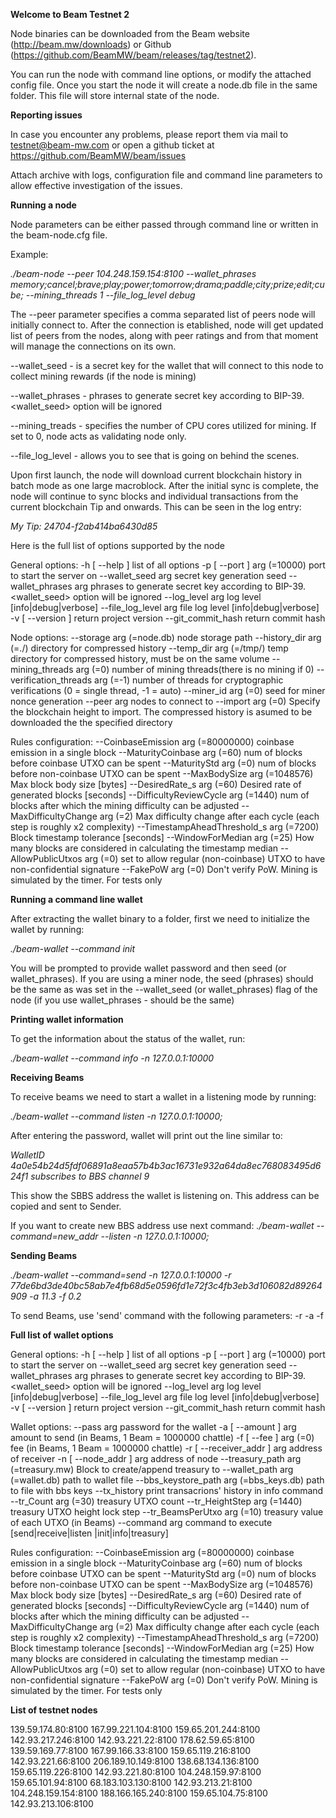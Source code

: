 
**Welcome to Beam Testnet 2**

Node binaries can be downloaded from the Beam website (http://beam.mw/downloads) or Github (https://github.com/BeamMW/beam/releases/tag/testnet2).

You can run the node with command line options, or modify the attached config file. Once you start the node it will create a node.db file in the same folder. This file will store internal state of the node.

**Reporting issues**

In case you encounter any problems, please report them via mail to testnet@beam-mw.com or open a github ticket at https://github.com/BeamMW/beam/issues

Attach archive with logs, configuration file and command line parameters to allow effective investigation of the issues.

**Running a node**

Node parameters can be either passed through command line or written in the beam-node.cfg file. 

Example:

*./beam-node --peer 104.248.159.154:8100 --wallet_phrases memory;cancel;brave;play;power;tomorrow;drama;paddle;city;prize;edit;cube; --mining_threads 1 --file_log_level debug*

The --peer parameter specifies a comma separated list of peers node will initially connect to. After the connection is etablished, node will get updated list of peers from the nodes, along with peer ratings and from that moment will manage the connections on its own. 

--wallet_seed - is a secret key for the wallet that will connect to this node to collect mining rewards (if the node is mining) 

--wallet_phrases - phrases to generate secret key according to BIP-39. <wallet_seed> option will be ignored

--mining_treads - specifies the number of CPU cores utilized for mining. If set to 0, node acts as validating node only.

--file_log_level - allows you to see that is going on behind the scenes.

Upon first launch, the node will download current blockchain history in batch mode as one large macroblock. After the initial sync is complete, the node will continue to sync blocks and individual transactions from the current blockchain Tip and onwards. This can be seen in the log entry:

*My Tip: 24704-f2ab414ba6430d85*

Here is the full list of options supported by the node

General options:
  -h [ --help ]                         list of all options
  -p [ --port ] arg (=10000)            port to start the server on
  --wallet_seed arg                     secret key generation seed
  --wallet_phrases arg                  phrases to generate secret key
                                        according to BIP-39. <wallet_seed>
                                        option will be ignored
  --log_level arg                       log level [info|debug|verbose]
  --file_log_level arg                  file log level [info|debug|verbose]
  -v [ --version ]                      return project version
  --git_commit_hash                     return commit hash


Node options:
  --storage arg (=node.db)              node storage path
  --history_dir arg (=./)               directory for compressed history
  --temp_dir arg (=/tmp/)               temp directory for compressed history,
                                        must be on the same volume
  --mining_threads arg (=0)             number of mining threads(there is no
                                        mining if 0)
  --verification_threads arg (=-1)      number of threads for cryptographic
                                        verifications (0 = single thread, -1 =
                                        auto)
  --miner_id arg (=0)                   seed for miner nonce generation
  --peer arg                            nodes to connect to
  --import arg (=0)                     Specify the blockchain height to
                                        import. The compressed history is
                                        asumed to be downloaded the the
                                        specified directory

Rules configuration:
  --CoinbaseEmission arg (=80000000)    coinbase emission in a single block
  --MaturityCoinbase arg (=60)          num of blocks before coinbase UTXO can
                                        be spent
  --MaturityStd arg (=0)                num of blocks before non-coinbase UTXO
                                        can be spent
  --MaxBodySize arg (=1048576)          Max block body size [bytes]
  --DesiredRate_s arg (=60)             Desired rate of generated blocks
                                        [seconds]
  --DifficultyReviewCycle arg (=1440)   num of blocks after which the mining
                                        difficulty can be adjusted
  --MaxDifficultyChange arg (=2)        Max difficulty change after each cycle
                                        (each step is roughly x2 complexity)
  --TimestampAheadThreshold_s arg (=7200)
                                        Block timestamp tolerance [seconds]
  --WindowForMedian arg (=25)           How many blocks are considered in
                                        calculating the timestamp median
  --AllowPublicUtxos arg (=0)           set to allow regular (non-coinbase)
                                        UTXO to have non-confidential signature
  --FakePoW arg (=0)                    Don't verify PoW. Mining is simulated
                                        by the timer. For tests only


**Running a command line wallet**

After extracting the wallet binary to a folder, first we need to initialize the wallet by running:

*./beam-wallet --command init*

You will be prompted to provide wallet password and then seed (or wallet_phrases). If you are using a miner node, the seed (phrases) should be the same as was set in the --wallet_seed (or wallet_phrases) flag of the node (if you use wallet_phrases - should be the same)


**Printing wallet information**

To get the information about the status of the wallet, run:

*./beam-wallet --command info -n 127.0.0.1:10000*


**Receiving Beams**

To receive beams we need to start a wallet in a listening mode by running:

*./beam-wallet --command listen -n 127.0.0.1:10000;*

After entering the password, wallet will print out the line similar to:

*WalletID 4a0e54b24d5fdf06891a8eaa57b4b3ac16731e932a64da8ec768083495d624f1 subscribes to BBS channel 9*

This show the SBBS address the wallet is listening on. This address can be copied and sent to Sender.

If you want to create new BBS address use next command:
*./beam-wallet --command=new_addr --listen -n 127.0.0.1:10000;*

**Sending Beams**

*./beam-wallet --command=send -n 127.0.0.1:10000 -r 77de6bd3de40bc58ab7e4fb68d5e0596fd1e72f3c4fb3eb3d106082d89264909 -a 11.3 -f 0.2*

To send Beams, use 'send' command with the following parameters:
-r <SBBS address of the receiver node> 
-a <amount of beams to send>
-f <transaction fee>


**Full list of wallet options**

General options:
  -h [ --help ]                         list of all options
  -p [ --port ] arg (=10000)            port to start the server on
  --wallet_seed arg                     secret key generation seed
  --wallet_phrases arg                  phrases to generate secret key
                                        according to BIP-39. <wallet_seed>
                                        option will be ignored
  --log_level arg                       log level [info|debug|verbose]
  --file_log_level arg                  file log level [info|debug|verbose]
  -v [ --version ]                      return project version
  --git_commit_hash                     return commit hash

Wallet options:
  --pass arg                            password for the wallet
  -a [ --amount ] arg                   amount to send (in Beams, 1 Beam =
                                        1000000 chattle)
  -f [ --fee ] arg (=0)                 fee (in Beams, 1 Beam = 1000000
                                        chattle)
  -r [ --receiver_addr ] arg            address of receiver
  -n [ --node_addr ] arg                address of node
  --treasury_path arg (=treasury.mw)    Block to create/append treasury to
  --wallet_path arg (=wallet.db)        path to wallet file
  --bbs_keystore_path arg (=bbs_keys.db)
                                        path to file with bbs keys
  --tx_history                          print transacrions' history in info
                                        command
  --tr_Count arg (=30)                  treasury UTXO count
  --tr_HeightStep arg (=1440)           treasury UTXO height lock step
  --tr_BeamsPerUtxo arg (=10)           treasury value of each UTXO (in Beams)
  --command arg                         command to execute [send|receive|listen
                                        |init|info|treasury]

Rules configuration:
  --CoinbaseEmission arg (=80000000)    coinbase emission in a single block
  --MaturityCoinbase arg (=60)          num of blocks before coinbase UTXO can
                                        be spent
  --MaturityStd arg (=0)                num of blocks before non-coinbase UTXO
                                        can be spent
  --MaxBodySize arg (=1048576)          Max block body size [bytes]
  --DesiredRate_s arg (=60)             Desired rate of generated blocks
                                        [seconds]
  --DifficultyReviewCycle arg (=1440)   num of blocks after which the mining
                                        difficulty can be adjusted
  --MaxDifficultyChange arg (=2)        Max difficulty change after each cycle
                                        (each step is roughly x2 complexity)
  --TimestampAheadThreshold_s arg (=7200)
                                        Block timestamp tolerance [seconds]
  --WindowForMedian arg (=25)           How many blocks are considered in
                                        calculating the timestamp median
  --AllowPublicUtxos arg (=0)           set to allow regular (non-coinbase)
                                        UTXO to have non-confidential signature
  --FakePoW arg (=0)                    Don't verify PoW. Mining is simulated
                                        by the timer. For tests only

**List of testnet nodes**

139.59.174.80:8100
167.99.221.104:8100
159.65.201.244:8100
142.93.217.246:8100
142.93.221.22:8100
178.62.59.65:8100
139.59.169.77:8100
167.99.166.33:8100
159.65.119.216:8100
142.93.221.66:8100
206.189.10.149:8100
138.68.134.136:8100
159.65.119.226:8100
142.93.221.80:8100
104.248.159.97:8100
159.65.101.94:8100
68.183.103.130:8100
142.93.213.21:8100
104.248.159.154:8100
188.166.165.240:8100
159.65.104.75:8100
142.93.213.106:8100